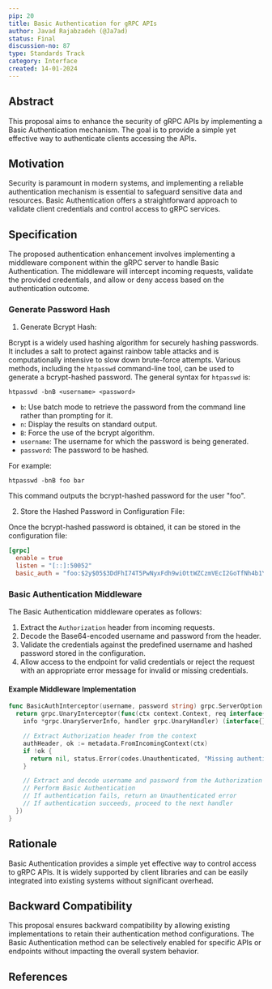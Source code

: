 ```yaml
---
pip: 20
title: Basic Authentication for gRPC APIs
author: Javad Rajabzadeh (@Ja7ad)
status: Final
discussion-no: 87
type: Standards Track
category: Interface
created: 14-01-2024
---
```


## Abstract

This proposal aims to enhance the security of gRPC APIs by implementing a Basic Authentication mechanism.
The goal is to provide a simple yet effective way to authenticate clients accessing the APIs.

## Motivation

Security is paramount in modern systems, and implementing a reliable authentication mechanism is essential to
safeguard sensitive data and resources.
Basic Authentication offers a straightforward approach to validate client credentials and
control access to gRPC services.

## Specification

The proposed authentication enhancement involves implementing a middleware component within the gRPC server to
handle Basic Authentication.
The middleware will intercept incoming requests, validate the provided credentials,
and allow or deny access based on the authentication outcome.

### Generate Password Hash

1. Generate Bcrypt Hash:

Bcrypt is a widely used hashing algorithm for securely hashing passwords.
It includes a salt to protect against rainbow table attacks and
is computationally intensive to slow down brute-force attempts.
Various methods, including the `htpasswd` command-line tool, can be used to generate a bcrypt-hashed password.
The general syntax for `htpasswd` is:

```shell
htpasswd -bnB <username> <password>
```

- `b`: Use batch mode to retrieve the password from the command line rather than prompting for it.
- `n`: Display the results on standard output.
- `B`: Force the use of the bcrypt algorithm.
- `username`: The username for which the password is being generated.
- `password`: The password to be hashed.

For example:

```shell
htpasswd -bnB foo bar
```

This command outputs the bcrypt-hashed password for the user "foo".

2. Store the Hashed Password in Configuration File:

Once the bcrypt-hashed password is obtained, it can be stored in the configuration file:

```toml
[grpc]
  enable = true
  listen = "[::]:50052"
  basic_auth = "foo:$2y$05$3DdFhI74T5PwNyxFdh9wiOttWZCzmVEcI2GoTfNh4b1YubZgyZadS"
```

### Basic Authentication Middleware

The Basic Authentication middleware operates as follows:

1. Extract the `Authorization` header from incoming requests.
2. Decode the Base64-encoded username and password from the header.
3. Validate the credentials against the predefined username and hashed password stored in the configuration.
4. Allow access to the endpoint for valid credentials or reject the request with
   an appropriate error message for invalid or missing credentials.

#### Example Middleware Implementation

```go
func BasicAuthInterceptor(username, password string) grpc.ServerOption {
  return grpc.UnaryInterceptor(func(ctx context.Context, req interface{},
    info *grpc.UnaryServerInfo, handler grpc.UnaryHandler) (interface{}, error) {

    // Extract Authorization header from the context
    authHeader, ok := metadata.FromIncomingContext(ctx)
    if !ok {
      return nil, status.Error(codes.Unauthenticated, "Missing authentication credentials")
    }

    // Extract and decode username and password from the Authorization header
    // Perform Basic Authentication
    // If authentication fails, return an Unauthenticated error
    // If authentication succeeds, proceed to the next handler
  })
}
```

## Rationale

Basic Authentication provides a simple yet effective way to control access to gRPC APIs.
It is widely supported by client libraries and can be easily integrated into
existing systems without significant overhead.

## Backward Compatibility

This proposal ensures backward compatibility by allowing existing implementations to
retain their authentication method configurations.
The Basic Authentication method can be selectively enabled for specific APIs or
endpoints without impacting the overall system behavior.

## References

[^1]: [htpasswd - Manage user files for basic authentication](https://httpd.apache.org/docs/2.4/programs/htpasswd.html)
